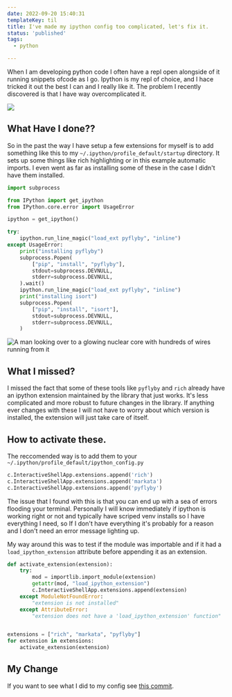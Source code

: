 ```yaml
---
date: 2022-09-20 15:40:31
templateKey: til
title: I've made my ipython config too complicated, let's fix it.
status: 'published'
tags:
  - python

---
```


When I am developing python code I often have a repl open alongside of it
running snippets ofcode as I go.  Ipython is my repl of choice, and I hace
tricked it out the best I can and I really like it.  The problem I recently
discovered is that I have way overcomplicated it.

![](https://stable-diffusion.waylonwalker.com/000221.3407229670.webp)

## What Have I done??

So in the past the way I have setup a few extensions for myself is to add
something like this to my `~/.ipython/profile_default/startup` directory.  It
sets up some things like rich highlighting or in this example automatic
imports.  I even went as far as installing some of these in the case I didn't have them installed.

``` python
import subprocess

from IPython import get_ipython
from IPython.core.error import UsageError

ipython = get_ipython()

try:
    ipython.run_line_magic("load_ext pyflyby", "inline")
except UsageError:
    print("installing pyflyby")
    subprocess.Popen(
        ["pip", "install", "pyflyby"],
        stdout=subprocess.DEVNULL,
        stderr=subprocess.DEVNULL,
    ).wait()
    ipython.run_line_magic("load_ext pyflyby", "inline")
    print("installing isort")
    subprocess.Popen(
        ["pip", "install", "isort"],
        stdout=subprocess.DEVNULL,
        stderr=subprocess.DEVNULL,
    )
```

![A man looking over to a glowing nuclear core with hundreds of wires running from it](https://stable-diffusion.waylonwalker.com/000255.43782833.webp)

## What I missed?

I missed the fact that some of these tools like `pyflyby` and `rich` already
have an ipython extension maintained by the library that just works.  It's less
complicated and more robust to future changes in the library.  If anything ever
changes with these I will not have to worry about which version is installed,
the extension will just take care of itself.

## How to activate these.

The reccomended way is to add them to your
`~/.ipython/profile_default/ipython_config.py`

``` python
c.InteractiveShellApp.extensions.append('rich')
c.InteractiveShellApp.extensions.append('markata')
c.InteractiveShellApp.extensions.append('pyflyby')
```

The issue that I found with this is that you can end up with a sea of errors
flooding your terminal.  Personally I will know immediately if ipython is
working right or not and typically have scriped venv installs so I have
everything I need, so If I don't have everything it's probably for a reason and
I don't need an error message lighting up.

My way around this was to test if the module was importable and if it had a
`load_ipython_extension` attribute before appending it as an extension.

``` python
def activate_extension(extension):
    try:
        mod = importlib.import_module(extension)
        getattr(mod, "load_ipython_extension")
        c.InteractiveShellApp.extensions.append(extension)
    except ModuleNotFoundError:
        "extension is not installed"
    except AttributeError:
        "extension does not have a 'load_ipython_extension' function"


extensions = ["rich", "markata", "pyflyby"]
for extension in extensions:
    activate_extension(extension)

```

## My Change

If you want to see what I did to my config see [this commit](https://github.com/WaylonWalker/devtainer/commit/e83b65db8cc292e0de99f1089754e088d8e7e3ef).
